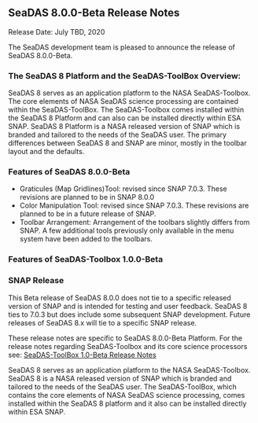 SeaDAS 8.0.0-Beta Release Notes
--------------------------------

Release Date: July TBD, 2020


The SeaDAS development team is pleased to announce the release of SeaDAS 8.0.0-Beta. 


### The SeaDAS 8 Platform and the SeaDAS-ToolBox Overview:
SeaDAS 8 serves as an application platform to the NASA SeaDAS-Toolbox.  The core elements of NASA SeaDAS science processing are
contained within the SeaDAS-ToolBox.  The SeaDAS-Toolbox comes installed within the SeaDAS 8 Platform and can also can be 
installed directly within ESA SNAP.  SeaDAS 8 Platform is a NASA released version of SNAP which is branded and tailored 
to the needs of the SeaDAS user.  The primary differences between SeaDAS 8 and SNAP are minor, mostly in the toolbar layout and 
the defaults.


### Features of SeaDAS 8.0.0-Beta
* Graticules (Map Gridlines)Tool: revised since SNAP 7.0.3.  These revisions are planned to be in SNAP 8.0.0
* Color Manipulation Tool: revised since SNAP 7.0.3.  These revisions are planned to be in a future release of SNAP.
* Toolbar Arrangement: Arrangement of the toolbars slightly differs from SNAP.  A few additional tools previously only available
in the menu system have been added to the toolbars.

### Features of SeaDAS-Toolbox 1.0.0-Beta



### SNAP Release
This Beta release of SeaDAS 8.0.0 does not tie to a specific released version of SNAP and is intended for testing and user feedback.
SeaDAS 8 ties to 7.0.3 but does include some subsequent SNAP development.  Future releases of SeaDAS 8.x will tie to a specific
SNAP release.  








These release notes are specific to SeaDAS 8.0.0-Beta Platform.  For the release notes regarding SeaDAS-Toolbox
and its core science processors see: [SeaDAS-ToolBox 1.0-Beta Release Notes](https://github.com/seadas/seadas-toolbox/blob/master/ReleaseNotes.md)




SeaDAS 8 serves as an application platform to the NASA SeaDAS-Toolbox.  SeaDAS 8 is a NASA released version of SNAP
which is branded and tailored to the needs of the SeaDAS user.  The SeaDAS-ToolBox, which contains the core
elements of NASA SeaDAS science processing, comes installed within the SeaDAS 8 platform and it also can be installed
directly within ESA SNAP.










